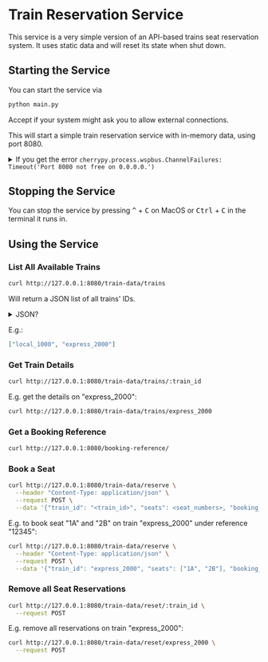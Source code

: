 # Train Reservation Service

This service is a very simple version of an API-based trains seat reservation system.
It uses static data and will reset its state when shut down.


## Starting the Service

You can start the service via

```bash
python main.py
```

Accept if your system might ask you to allow external connections.

This will start a simple train reservation service with in-memory data, using port 8080.

<details>
<summary>
    If you get the error <code>cherrypy.process.wspbus.ChannelFailures: Timeout('Port 8080 not free on 0.0.0.0.')</code>
</summary>

```log
ENGINE Shutting down due to error in start listener:
Traceback (most recent call last):
    File "/Users/Michael.Kutz/Projects/lets-get-into-coding/venv/lib/python3.11/site-packages/cherrypy/process/wspbus.py", line 268, in start
    self.publish('start')
    File "/Users/Michael.Kutz/Projects/lets-get-into-coding/venv/lib/python3.11/site-packages/cherrypy/process/wspbus.py", line 248, in publish
    raise exc
cherrypy.process.wspbus.ChannelFailures: Timeout('Port 8080 not free on 0.0.0.0.')
```

you can use a different port if needed via the command line option `--port <custom_port>`. E.g.

```bash
python train_reservation/main.py --port 9090
```
</details>


## Stopping the Service

You can stop the service by pressing <kbd>^</kbd> + <kbd>C</kbd> on MacOS or <kbd>Ctrl</kbd> + <kbd>C</kbd> in the terminal it runs in.


## Using the Service

### List All Available Trains

```bash
curl http://127.0.0.1:8080/train-data/trains
```

Will return a JSON list of all trains' IDs.

<details>
<summary>
JSON?
</summary>
The <a href="https://en.wikipedia.org/wiki/JSON">JavaScript Object Notation (JSON)</a> is often used as a human readable/writable format in APIs.
</details>

E.g.:

```json
["local_1000", "express_2000"]
```


### Get Train Details

```bash
curl http://127.0.0.1:8080/train-data/trains/:train_id
```

E.g. get the details on "express_2000":

```bash
curl http://127.0.0.1:8080/train-data/trains/express_2000
```


### Get a Booking Reference

```bash
curl http://127.0.0.1:8080/booking-reference/
```


### Book a Seat

```bash
curl http://127.0.0.1:8080/train-data/reserve \
  --header "Content-Type: application/json" \
  --request POST \
  --data '{"train_id": "<train_id>", "seats": <seat_numbers>, "booking_reference": "<booking_reference>"}'
```

E.g. to book seat "1A" and "2B" on train "express_2000" under reference "12345":

```bash
curl http://127.0.0.1:8080/train-data/reserve \
  --header "Content-Type: application/json" \
  --request POST \
  --data '{"train_id": "express_2000", "seats": ["1A", "2B"], "booking_reference": "12345"}'
```


### Remove all Seat Reservations

```bash
curl http://127.0.0.1:8080/train-data/reset/:train_id \
  --request POST
```

E.g. remove all reservations on train "express_2000":

```bash
curl http://127.0.0.1:8080/train-data/reset/express_2000 \
  --request POST
```
